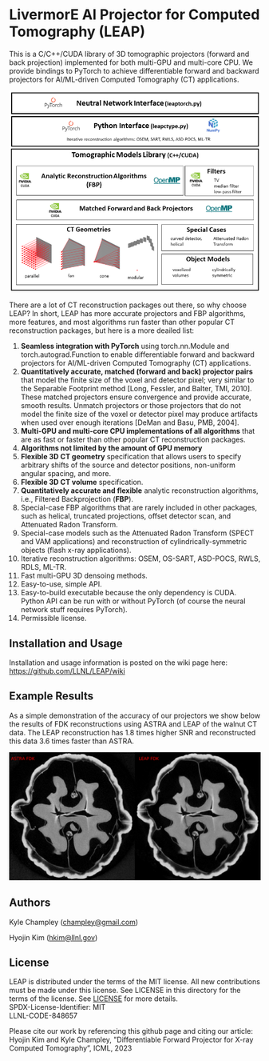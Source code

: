 # LivermorE AI Projector for Computed Tomography (LEAP)
This is a C/C++/CUDA library of 3D tomographic projectors (forward and back projection) implemented for both multi-GPU and multi-core CPU.  We provide bindings to PyTorch to achieve differentiable forward and backward projectors for AI/ML-driven Computed Tomography (CT) applications.

<p align="center">
  <img src=https://github.com/LLNL/LEAP/blob/main/documentation/LEAPoverview.png>
</p>

There are a lot of CT reconstruction packages out there, so why choose LEAP?  In short, LEAP has more accurate projectors and FBP algorithms, more features, and most algorithms run faster than other popular CT reconstruction packages, but here is a more deailed list:
1) **Seamless integration with PyTorch** using torch.nn.Module and torch.autograd.Function to enable differentiable forward and backward projectors for AI/ML-driven Computed Tomography (CT) applications.
2) **Quantitatively accurate, matched (forward and back) projector pairs** that model the finite size of the voxel and detector pixel; very similar to the Separable Footprint method [Long, Fessler, and Balter, TMI, 2010].  These matched projectors ensure convergence and provide accurate, smooth results.  Unmatch projectors or those projectors that do not model the finite size of the voxel or detector pixel may produce artifacts when used over enough iterations [DeMan and Basu, PMB, 2004].
3) **Multi-GPU and multi-core CPU implementations of all algorithms** that are as fast or faster than other popular CT reconstruction packages.
4) **Algorithms not limited by the amount of GPU memory**
5) **Flexible 3D CT geometry** specification that allows users to specify arbitrary shifts of the source and detector positions, non-uniform angular spacing, and more.
6) **Flexible 3D CT volume** specification.
7) **Quantitatively accurate and flexible** analytic reconstruction algorithms, i.e., Filtered Backprojection (**FBP**).
8) Special-case FBP algorithms that are rarely included in other packages, such as helical, truncated projections, offset detector scan, and Attenuated Radon Transform.
9) Special-case models such as the Attenuated Radon Transform (SPECT and VAM applications) and reconstruction of cylindrically-symmetric objects (flash x-ray applications).
10) Iterative reconstruction algorithms: OSEM, OS-SART, ASD-POCS, RWLS, RDLS, ML-TR.
11) Fast multi-GPU 3D densoing methods.
12) Easy-to-use, simple API.
13) Easy-to-build executable because the only dependency is CUDA.  Python API can be run with or without PyTorch (of course the neural network stuff requires PyTorch).
14) Permissible license.


## Installation and Usage

Installation and usage information is posted on the wiki page here: https://github.com/LLNL/LEAP/wiki


## Example Results

As a simple demonstration of the accuracy of our projectors we show below the results of FDK reconstructions using ASTRA and LEAP of the walnut CT data.  The LEAP reconstruction has 1.8 times higher SNR and reconstructed this data 3.6 times faster than ASTRA.
<p align="center">
  <img src=https://github.com/LLNL/LEAP/blob/main/results/walnut_comparison.png>
</p>


## Authors
Kyle Champley (champley@gmail.com)

Hyojin Kim (hkim@llnl.gov)   


## License
LEAP is distributed under the terms of the MIT license. All new contributions must be made under this license. See LICENSE in this directory for the terms of the license.
See [LICENSE](LICENSE) for more details.  
SPDX-License-Identifier: MIT  
LLNL-CODE-848657  

Please cite our work by referencing this github page and citing our article: Hyojin Kim and Kyle Champley, "Differentiable Forward Projector for X-ray Computed Tomography”, ICML, 2023
